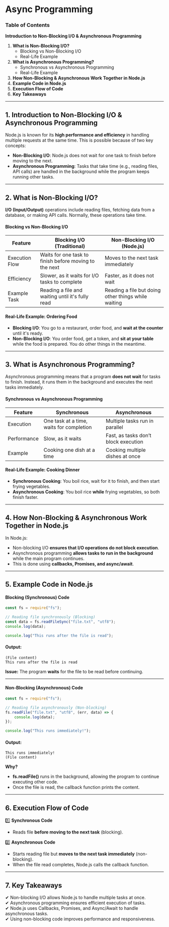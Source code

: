 # Async Programming

### **Table of Contents**

**Introduction to Non-Blocking I/O & Asynchronous Programming**

1. **What is Non-Blocking I/O?**
   * Blocking vs Non-Blocking I/O
   * Real-Life Example
2. **What is Asynchronous Programming?**
   * Synchronous vs Asynchronous Programming
   * Real-Life Example
3. **How Non-Blocking & Asynchronous Work Together in Node.js**
4. **Example Code in Node.js**
5. **Execution Flow of Code**
6. **Key Takeaways**

***

## **1. Introduction to Non-Blocking I/O & Asynchronous Programming**

Node.js is known for its **high performance and efficiency** in handling multiple requests at the same time. This is possible because of two key concepts:

* **Non-Blocking I/O**: Node.js does not wait for one task to finish before moving to the next.
* **Asynchronous Programming**: Tasks that take time (e.g., reading files, API calls) are handled in the background while the program keeps running other tasks.

***

## **2. What is Non-Blocking I/O?**

**I/O (Input/Output)** operations include reading files, fetching data from a database, or making API calls. Normally, these operations take time.

#### **Blocking vs Non-Blocking I/O**

| Feature        | Blocking I/O (Traditional)                             | Non-Blocking I/O (Node.js)                          |
| -------------- | ------------------------------------------------------ | --------------------------------------------------- |
| Execution Flow | Waits for one task to finish before moving to the next | Moves to the next task immediately                  |
| Efficiency     | Slower, as it waits for I/O tasks to complete          | Faster, as it does not wait                         |
| Example Task   | Reading a file and waiting until it's fully read       | Reading a file but doing other things while waiting |

#### **Real-Life Example: Ordering Food**

* **Blocking I/O**: You go to a restaurant, order food, and **wait at the counter** until it's ready.
* **Non-Blocking I/O**: You order food, get a token, and **sit at your table** while the food is prepared. You do other things in the meantime.

***

## **3. What is Asynchronous Programming?**

Asynchronous programming means that a program **does not wait** for tasks to finish. Instead, it runs them in the background and executes the next tasks immediately.

#### **Synchronous vs Asynchronous Programming**

| Feature     | Synchronous                              | Asynchronous                         |
| ----------- | ---------------------------------------- | ------------------------------------ |
| Execution   | One task at a time, waits for completion | Multiple tasks run in parallel       |
| Performance | Slow, as it waits                        | Fast, as tasks don’t block execution |
| Example     | Cooking one dish at a time               | Cooking multiple dishes at once      |

#### **Real-Life Example: Cooking Dinner**

* **Synchronous Cooking**: You boil rice, wait for it to finish, and then start frying vegetables.
* **Asynchronous Cooking**: You boil rice **while** frying vegetables, so both finish faster.

***

## **4. How Non-Blocking & Asynchronous Work Together in Node.js**

In Node.js:

* Non-blocking I/O **ensures that I/O operations do not block execution**.
* Asynchronous programming **allows tasks to run in the background** while the main program continues.
* This is done using **callbacks, Promises, and async/await**.

***

## **5. Example Code in Node.js**

#### **Blocking (Synchronous) Code**

```javascript
const fs = require("fs");

// Reading file synchronously (Blocking)
const data = fs.readFileSync("file.txt", "utf8");
console.log(data);

console.log("This runs after the file is read");
```

#### **Output:**

```
(File content)
This runs after the file is read
```

**Issue:** The program **waits** for the file to be read before continuing.

***

#### **Non-Blocking (Asynchronous) Code**

```javascript
const fs = require("fs");

// Reading file asynchronously (Non-blocking)
fs.readFile("file.txt", "utf8", (err, data) => {
    console.log(data);
});

console.log("This runs immediately!");
```

#### **Output:**

```
This runs immediately!
(File content)
```

**Why?**

* **fs.readFile()** runs in the background, allowing the program to continue executing other code.
* Once the file is read, the callback function prints the content.

***

## **6. Execution Flow of Code**

1️⃣ **Synchronous Code**

* Reads file **before moving to the next task** (blocking).

2️⃣ **Asynchronous Code**

* Starts reading file but **moves to the next task immediately** (non-blocking).
* When the file read completes, Node.js calls the callback function.

***

## **7. Key Takeaways**

✔ Non-blocking I/O allows Node.js to handle multiple tasks at once.\
✔ Asynchronous programming ensures efficient execution of tasks.\
✔ Node.js uses Callbacks, Promises, and Async/Await to handle asynchronous tasks.\
✔ Using non-blocking code improves performance and responsiveness.
